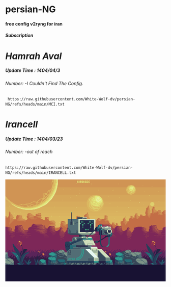 # persian-NG

#### free config v2ryng for iran

##### Subscription

  # *****Hamrah Aval*****
  
<h5>Update Time : 1404/04/3</h5>

<h6>Number: -I Couldn't Find The Config. </h6>

     https://raw.githubusercontent.com/White-Wolf-dv/persian-NG/refs/heads/main/MCI.txt

# *****Irancell*****

<h5>Update Time : 1404/03/23</h5>

<h6>Number: -out of reach </h6>

    https://raw.githubusercontent.com/White-Wolf-dv/persian-NG/refs/heads/main/IRANCELL.txt

<p align="center">
<img  src="https://github.com/White-Wolf-dv/White-Wolf-dv/blob/main/Gif/44.gif">
</p>
